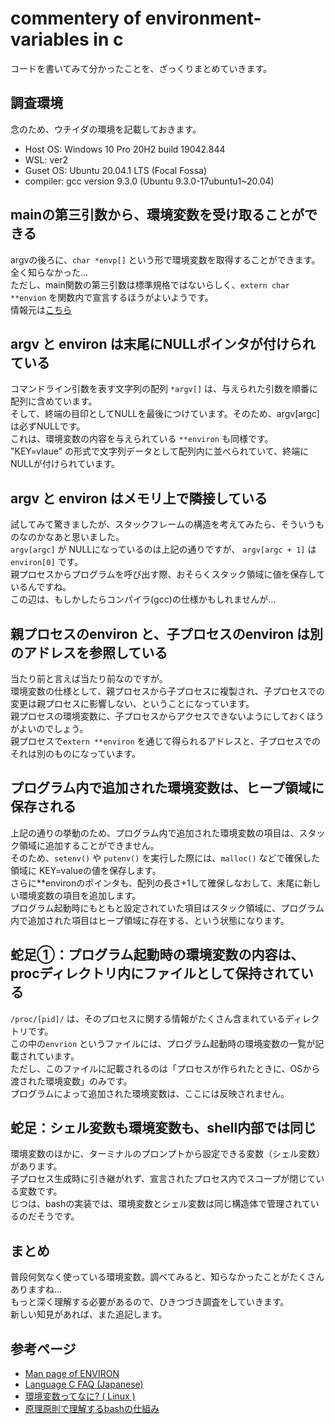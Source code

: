# commentery of environment-variables in c
コードを書いてみて分かったことを、ざっくりまとめていきます。

## 調査環境
念のため、ウチイダの環境を記載しておきます。
- Host OS: Windows 10 Pro 20H2 build 19042.844
- WSL: ver2
- Guset OS: Ubuntu 20.04.1 LTS (Focal Fossa)
- compiler: gcc version 9.3.0 (Ubuntu 9.3.0-17ubuntu1~20.04)

## mainの第三引数から、環境変数を受け取ることができる
argvの後ろに、`char *envp[]` という形で環境変数を取得することができます。  
全く知らなかった…  
ただし、main関数の第三引数は標準規格ではないらしく、`extern char **envion` を関数内で宣言するほうがよいようです。  
情報元は[こちら](http://www.kouno.jp/home/c_faq/c11.html#13)

## argv と environ は末尾にNULLポインタが付けられている
コマンドライン引数を表す文字列の配列 `*argv[]` は、与えられた引数を順番に配列に含めています。  
そして、終端の目印としてNULLを最後につけています。そのため、argv[argc] は必ずNULLです。  
これは、環境変数の内容を与えられている `**environ` も同様です。  
"KEY=vlaue" の形式で文字列データとして配列内に並べられていて、終端にNULLが付けられています。

## argv と environ はメモリ上で隣接している
試してみて驚きましたが、スタックフレームの構造を考えてみたら、そういうものなのかなあと思いました。  
`argv[argc]` が NULLになっているのは上記の通りですが、 `argv[argc + 1]` は `environ[0]` です。  
親プロセスからプログラムを呼び出す際、おそらくスタック領域に値を保存しているんですね。  
この辺は、もしかしたらコンパイラ(gcc)の仕様かもしれませんが…

## 親プロセスのenviron と、子プロセスのenviron は別のアドレスを参照している
当たり前と言えば当たり前なのですが。  
環境変数の仕様として、親プロセスから子プロセスに複製され、子プロセスでの変更は親プロセスに影響しない、ということになっています。  
親プロセスの環境変数に、子プロセスからアクセスできないようにしておくほうがよいのでしょう。  
親プロセスで`extern **environ` を通じて得られるアドレスと、子プロセスでのそれは別のものになっています。

## プログラム内で追加された環境変数は、ヒープ領域に保存される
上記の通りの挙動のため、プログラム内で追加された環境変数の項目は、スタック領域に追加することができません。  
そのため、`setenv()` や `putenv()` を実行した際には、`malloc()` などで確保した領域に KEY=valueの値を保存します。  
さらに**environのポインタも、配列の長さ+1して確保しなおして、末尾に新しい環境変数の項目を追加します。  
プログラム起動時にもともと設定されていた項目はスタック領域に、プログラム内で追加された項目はヒープ領域に存在する、という状態になります。

## 蛇足①：プログラム起動時の環境変数の内容は、procディレクトリ内にファイルとして保持されている
`/proc/[pid]/` は、そのプロセスに関する情報がたくさん含まれているディレクトリです。  
この中の`envrion` というファイルには、プログラム起動時の環境変数の一覧が記載されています。  
ただし、このファイルに記載されるのは「プロセスが作られたときに、OSから渡された環境変数」のみです。  
プログラムによって追加された環境変数は、ここには反映されません。

## 蛇足：シェル変数も環境変数も、shell内部では同じ
環境変数のほかに、ターミナルのプロンプトから設定できる変数（シェル変数）があります。  
子プロセス生成時に引き継がれず、宣言されたプロセス内でスコープが閉じている変数です。  
じつは、bashの実装では、環境変数とシェル変数は同じ構造体で管理されているのだそうです。  

## まとめ
普段何気なく使っている環境変数。調べてみると、知らなかったことがたくさんありますね…  
もっと深く理解する必要があるので、ひきつづき調査をしていきます。  
新しい知見があれば、また追記します。

## 参考ページ
- <a href="https://linuxjm.osdn.jp/html/LDP_man-pages/man7/environ.7.html" target="_blank">Man page of ENVIRON</a>
- <a href="http://www.kouno.jp/home/c_faq/c0.html" target="_blank">Language C FAQ (Japanese)</a>
- <a href="https://qiita.com/angel_p_57/items/480e3fd4552e52199835" target="_blank">環境変数ってなに? ( Linux )</a>
- <a href="https://qiita.com/tajima_taso/items/149ca77a2401bf9bf026" target="_blank">原理原則で理解するbashの仕組み</a>